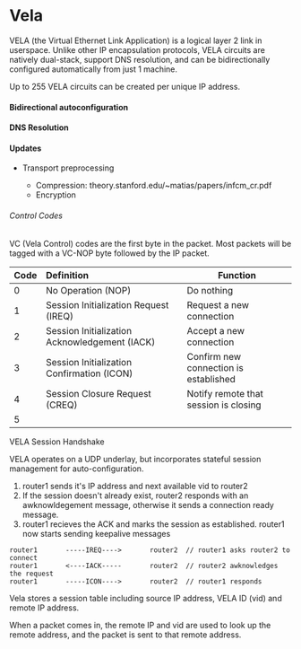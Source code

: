# Vela

VELA (the Virtual Ethernet Link Application) is a logical layer 2 link in userspace. Unlike other IP encapsulation protocols, VELA circuits are natively dual-stack, support DNS resolution, and can be bidirectionally configured automatically from just 1 machine.



Up to 255 VELA circuits can be created per unique IP address.



#### Bidirectional autoconfiguration



#### DNS Resolution


#### Updates

- Transport preprocessing

  - Compression: theory.stanford.edu/~matias/papers/infcm_cr.pdf
  - Encryption



###### Control Codes

VC (Vela Control) codes are the first byte in the packet. Most packets will be tagged with a VC-NOP byte followed by the IP packet.

| Code | Definition                             | Function |
| ---- | :-------------------------------------------- | - |
| 0    | No Operation (NOP)                            | Do nothing |
| 1    | Session Initialization Request (IREQ)         | Request a new connection |
| 2    | Session Initialization Acknowledgement (IACK) | Accept a new connection |
| 3    | Session Initialization Confirmation (ICON)    | Confirm new connection is established |
| 4   | Session Closure Request (CREQ) | Notify remote that session is closing |
| 5  |                                               |                                       |

VELA Session Handshake

VELA operates on a UDP underlay, but incorporates stateful session management for auto-configuration.



1. router1 sends it's IP address and next available vid to router2
2. If the session doesn't already exist, router2 responds with an awknowldegement message, otherwise it sends a connection ready message.
3. router1 recieves the ACK and marks the session as established. router1 now starts sending keepalive messages

```
router1       -----IREQ---->       router2  // router1 asks router2 to connect
router1       <----IACK-----       router2  // router2 awknowledges the request
router1       -----ICON---->       router2  // router1 responds 
```





Vela stores a session table including source IP address, VELA ID (vid) and remote IP address.

When a packet comes in, the remote IP and vid are used to look up the remote address, and the packet is sent to that remote address.